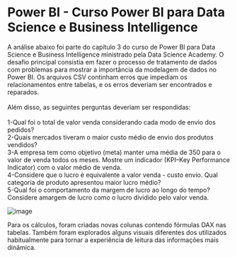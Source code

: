 # Power BI - Curso Power BI para Data Science e Business Intelligence

A análise abaixo foi parte do capítulo 3 do curso de Power BI para Data Science e Business Intelligence ministrado pela Data Science Academy. O desafio principal consistia em fazer o processo de tratamento de dados com problemas para mostrar a importância da modelagem de dados no Power BI. Os arquivos CSV continham erros que impediam os relacionamentos entre tabelas, e os erros deveriam ser encontrados e reparados.
<br><br>Além disso, as seguintes perguntas deveriam ser respondidas:<br>
<br>
1-Qual foi o total de valor venda considerando cada modo de envio dos pedidos? <br>
2-Quais mercados tiveram o maior custo médio de envio dos produtos vendidos? <br>
3-A empresa tem como objetivo (meta) manter uma média de 350 para o valor de venda todos os meses. Mostre um indicador (KPI–Key Performance Indicator) com o valor médio de venda. <br>
4-Considere que o lucro é equivalente a valor venda - custo envio. Qual categoria de produto apresentou maior lucro médio?<br>
5-Qual foi o comportamento da margem de lucro ao longo do tempo? Considere amargem de lucro como o lucro dividido pelo valor venda.<br>

![image](https://user-images.githubusercontent.com/89671532/214396968-db0b9c6e-8fec-4d8c-b209-1d592d1d0d72.png)

Para os cálculos, foram criadas novas colunas contendo fórmulas DAX nas tabelas. Também foram explorados alguns visuais diferentes dos utilizados habitualmente para tornar a experiência de leitura das informações mais dinâmica.

